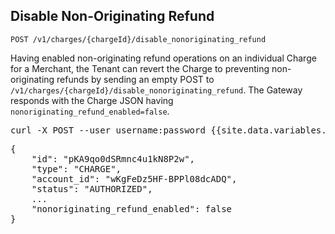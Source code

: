 Disable Non-Originating Refund
----------------

    POST /v1/charges/{chargeId}/disable_nonoriginating_refund

Having enabled non-originating refund operations on an individual Charge for a Merchant, the Tenant
can revert the Charge to preventing non-originating refunds by sending an empty POST to
`/v1/charges/{chargeId}/disable_nonoriginating_refund`. The Gateway responds with
the Charge JSON having `nonoriginating_refund_enabled=false`.

<div class="http-example http-request-example">
  <pre class="prettyprint">
curl -X POST --user username:password {{site.data.variables.apiurl.gateway}}/v1/charges/pKA9qo0dSRmnc4u1kN8P2w/disable_nonoriginating_refund</pre>
</div>

<div class="http-example http-response-example">
  <pre class="prettyprint">
{
    "id": "pKA9qo0dSRmnc4u1kN8P2w",
    "type": "CHARGE",
    "account_id": "wKgFeDz5HF-BPPl08dcADQ",
    "status": "AUTHORIZED",
    ...
    "nonoriginating_refund_enabled": false
}</pre>
</div>
